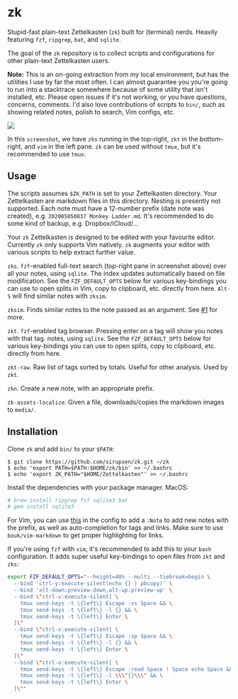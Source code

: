 # zk

Stupid-fast plain-text Zettelkasten (`zk`) built for (terminal) nerds. Heavily
featuring `fzf`, `ripgrep`, `bat`, and `sqlite`.

The goal of the `zk` repository is to collect scripts and configurations for
other plain-text Zettelkasten users.

**Note:** This is an on-going extraction from my local environment, but has the
utilities I use by far the most often. I can almost guarantee you you're going
to run into a stacktrace somewhere because of some utility that isn't installed,
etc. Please open issues if it's not working, or you have questions, concerns,
comments. I'd also love contributions of scripts to `bin/`, such as showing
related notes, polish to search, Vim configs, etc.

![](https://pbs.twimg.com/media/EQGYhAJUYAEPC4j?format=jpg&name=4096x4096)

In this `screenshot`, we have `zks` running in the top-right, `zkt` in the
bottom-right, and `vim` in the left pane. `zk` can be used without `tmux`, but
it's recommended to use `tmux`.

## Usage

The scripts assumes `$ZK_PATH` is set to your Zettelkasten directory. Your
Zettelkasten are markdown files in this directory. Nesting is presently not
supported.  Each note must have a 12-number prefix (date note was created), e.g.
`202005050837 Monkey Ladder.md`. It's recommended to do some kind of backup,
e.g. Dropbox/iCloud/...

Your `zk` Zettelkasten is designed to be edited with your favourite editor.
Currently `zk` only supports Vim natively. `zk` augments your editor with
various scripts to help extract further value.

`zks`. `fzf`-enabled full-text search (top-right pane in screenshot above) over
all your notes, using `sqlite`. The index updates automatically based on file
modification. See the `FZF_DEFAULT_OPTS` below for various key-bindings you can
use to open splits in Vim, copy to clipboard, etc.  directly from here. `Alt-S`
will find similar notes with `zksim`.

`zksim`. Finds similar notes to the note passed as an argument. See [#1][1] for
more.

`zkt`. `fzf`-enabled tag browser. Pressing enter on a tag will show you notes
with that tag.  notes, using `sqlite`. See the `FZF_DEFAULT_OPTS` below for
various key-bindings you can use to open splits, copy to clipboard, etc.
directly from here.

`zkt-raw`. Raw list of tags sorted by totals. Useful for other analysis. Used by
`zkt`.

`zkn`. Create a new note, with an appropriate prefix.

`zk-assets-localize`. Given a file, downloads/copies the markdown images to `media/`.

## Installation

Clone `zk` and add `bin/` to your `$PATH`:

```
$ git clone https://github.com/sirupsen/zk.git ~/zk
$ echo 'export PATH=$PATH:$HOME/zk/bin' >> ~/.bashrc
$ echo 'export ZK_PATH="$HOME/Zettelkasten"' >> ~/.bashrc
```

Install the dependencies with your package manager. MacOS:

```bash
# brew install ripgrep fzf sqlite3 bat
# gem install sqlite3
```

For Vim, you can use
[this](https://github.com/sirupsen/dotfiles/blob/master/home/.vimrc#L480-L517)
in the config to add a `:Note` to add new notes with the prefix, as well as
auto-completion for tags and links. Make sure to use `bouk/vim-markdown` to get
proper highlighting for links.

If you're using `fzf` with `vim`, it's recommended to add this to your `bash`
configuration. It adds super useful key-bindings to open files from `zkt` and
`zks`:

```bash
export FZF_DEFAULT_OPTS="--height=40% --multi --tiebreak=begin \
  --bind 'ctrl-y:execute-silent(echo {} | pbcopy)' \
  --bind 'alt-down:preview-down,alt-up:preview-up' \
  --bind \"ctrl-v:execute-silent[ \
    tmux send-keys -t \{left\} Escape :vs Space && \
    tmux send-keys -t \{left\} -l {} && \
    tmux send-keys -t \{left\} Enter \
  ]\"
  --bind \"ctrl-x:execute-silent[ \
    tmux send-keys -t \{left\} Escape :sp Space && \
    tmux send-keys -t \{left\} -l {} && \
    tmux send-keys -t \{left\} Enter \
  ]\"
  --bind \"ctrl-o:execute-silent[ \
    tmux send-keys -t \{left\} Escape :read Space ! Space echo Space && \
    tmux send-keys -t \{left\} -l \\\"{}\\\" && \
    tmux send-keys -t \{left\} Enter \
  ]\""
```

[1]: https://github.com/sirupsen/zk/pull/1
